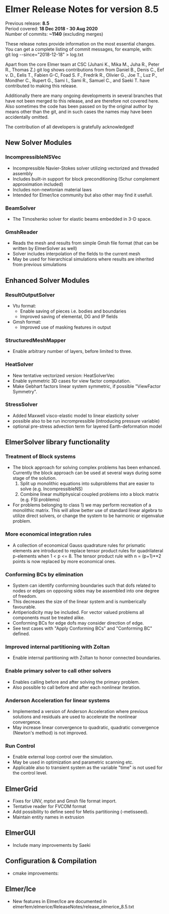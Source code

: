 Elmer Release Notes for version 8.5
===================================

Previous release: **8.5**  
Period covered: **18 Dec 2018 - 30 Aug 2020**  
Number of commits: **~1140** (excluding merges)  

These release notes provide information on the most essential changes.
You can get a complete listing of commit messages, for example, with:  
git log --since="2018-12-18"  > log.txt

Apart from the core Elmer team at CSC (Juhani K., Mika M., Juha R., Peter R., Thomas Z.)
git log shows contributions from from Daniel B., Denis C., Eef v. D., Eelis T., Fabien G-C,
Foad S. F., Fredrik R., Olivier G., Joe T., Luz P., Mondher C., Rupert G., Sami I.,
Sami R., Samuel C., and Saeki T. have contributed to making this release. 

Additionally there are many ongoing developments in several branches
that have not been merged to this release, and are therefore not covered here. 
Also sometimes the code has been passed on by the original author by means other than the
git, and in such cases the names may have been accidentally omitted.

The contribution of all developers is gratefully acknowledged! 


New Solver Modules
------------------

### IncompressibleNSVec
- Incompressible Navier-Stokes solver utilizing vectorized and threaded assembly
- Includes built-in support for block preconditioning (Schur complement approximation included)
- Includes non-newtonian material laws
- Intended for Elmer/Ice community but also other may find it usefull. 


### BeamSolver
- The Timoshenko solver for elastic beams embedded in 3-D space.

### GmshReader
- Reads the mesh and results from simple Gmsh file format (that can be written by ElmerSolver as well)
- Solver includes interpolation of the fields to the current mesh
- May be used for hierarchical simulations where results are inherited from previous simulations


Enhanced Solver Modules
-----------------------

### ResultOutputSolver
- Vtu format:
    - Enable saving of pieces i.e. bodies and boundaries 
    - Improved saving of elemental, DG and IP fields
- Gmsh format:
    - Improved use of masking features in output

### StructuredMeshMapper
- Enable arbitrary number of layers, before limited to three. 


### HeatSolver
- New tentative vectorized version: HeatSolverVec
- Enable symmetric 3D cases for view factor computation. 
- Make Gebhart factors linear system symmetric, if possible "ViewFactor Symmetry".

### StressSolver
- Added Maxwell visco-elastic model to linear elasticity solver
- possible also to be run incrompressible (introducing pressure variable)
- optional pre-stress advection term for layered Earth-deformation model

ElmerSolver library functionality
---------------------------------

### Treatment of Block systems
- The block approach for solving complex problems has been enhanced.
  Currently the block approach can be used at several ways during some stage of the solution.
     1. Split up monolithic equations into subproblems that are easier to solve (e.g. IncompressibleNS)
     2. Combine linear multiphysical coupled problems into a block matrix (e.g. FSI problems)
- For problems belonging to class 1) we may perform recreation of a monolithic matrix. This will
  allow better use of standard linear algebra to utilize direct solvers, or change the system to
  be harmonic or eigenvalue problem.

### More economical integration rules
- A collection of economical Gauss quadrature rules for prismatic elements are introduced to replace
    tensor product rules for quadrilateral p-elements when 1 < p <= 8. The tensor
    product rule with n = (p+1)**2 points is now replaced by more economical ones.

### Conforming BCs by elimination
- System can identify conforming boundaries such that dofs related to nodes or edges on opposing sides may be
  assembled into one degree of freedom.
- This decreases the size of the linear system and is numberically favourable.
- Antiperiodicity may be included. For vector valued problems all components must be treated alike. 
- Conforming BCs for edge dofs may consider direction of edge.
- See test cases with "Apply Conforming BCs" and "Conforming BC" defined.
    
### Improved internal partitioning with Zoltan
- Enable internal partitioning with Zoltan to honor connected boundaries.

### Enable primary solver to call other solvers
- Enables calling before and after solving the primary problem.
- Also possible to call before and after each nonlinear iteration.

### Anderson Acceleration for linear systems
- Implemented a version of Anderson Acceleration where previous solutions and
  residuals are used to accelerate the nonlinear convergence.
- May increase linear convergence to quadratic, quadratic convergence (Newton's method) is not improved.

### Run Control
- Enable external loop control over the simulation.
- May be used in optimization and parametric scanning etc.
- Applicable also to transient system as the variable "time" is not used for the control level. 



ElmerGrid
---------
- Fixes for UNV, mptxt and Gmsh file format import.
- Tentative reader for FVCOM format
- Add possibility to define seed for Metis partitioning (-metisseed).
- Maintain entity names in extrusion



ElmerGUI
--------
- Include many improvements by Saeki

Configuration & Compilation
---------------------------
    
- cmake improvements:


Elmer/Ice
---------
- New features in Elmer/Ice are documented in elmerfem/elmerice/ReleaseNotes/release_elmerice_8.5.txt



